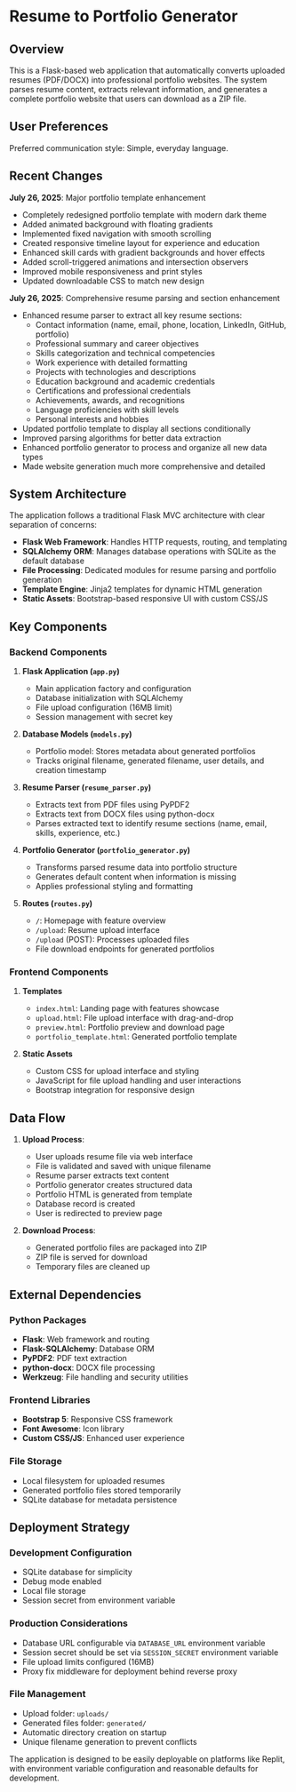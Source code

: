 # Resume to Portfolio Generator

## Overview

This is a Flask-based web application that automatically converts uploaded resumes (PDF/DOCX) into professional portfolio websites. The system parses resume content, extracts relevant information, and generates a complete portfolio website that users can download as a ZIP file.

## User Preferences

Preferred communication style: Simple, everyday language.

## Recent Changes

**July 26, 2025**: Major portfolio template enhancement
- Completely redesigned portfolio template with modern dark theme
- Added animated background with floating gradients
- Implemented fixed navigation with smooth scrolling
- Created responsive timeline layout for experience and education
- Enhanced skill cards with gradient backgrounds and hover effects
- Added scroll-triggered animations and intersection observers
- Improved mobile responsiveness and print styles
- Updated downloadable CSS to match new design

**July 26, 2025**: Comprehensive resume parsing and section enhancement
- Enhanced resume parser to extract all key resume sections:
  * Contact information (name, email, phone, location, LinkedIn, GitHub, portfolio)
  * Professional summary and career objectives
  * Skills categorization and technical competencies
  * Work experience with detailed formatting
  * Projects with technologies and descriptions
  * Education background and academic credentials
  * Certifications and professional credentials
  * Achievements, awards, and recognitions
  * Language proficiencies with skill levels
  * Personal interests and hobbies
- Updated portfolio template to display all sections conditionally
- Improved parsing algorithms for better data extraction
- Enhanced portfolio generator to process and organize all new data types
- Made website generation much more comprehensive and detailed

## System Architecture

The application follows a traditional Flask MVC architecture with clear separation of concerns:

- **Flask Web Framework**: Handles HTTP requests, routing, and templating
- **SQLAlchemy ORM**: Manages database operations with SQLite as the default database
- **File Processing**: Dedicated modules for resume parsing and portfolio generation
- **Template Engine**: Jinja2 templates for dynamic HTML generation
- **Static Assets**: Bootstrap-based responsive UI with custom CSS/JS

## Key Components

### Backend Components

1. **Flask Application (`app.py`)**
   - Main application factory and configuration
   - Database initialization with SQLAlchemy
   - File upload configuration (16MB limit)
   - Session management with secret key

2. **Database Models (`models.py`)**
   - Portfolio model: Stores metadata about generated portfolios
   - Tracks original filename, generated filename, user details, and creation timestamp

3. **Resume Parser (`resume_parser.py`)**
   - Extracts text from PDF files using PyPDF2
   - Extracts text from DOCX files using python-docx
   - Parses extracted text to identify resume sections (name, email, skills, experience, etc.)

4. **Portfolio Generator (`portfolio_generator.py`)**
   - Transforms parsed resume data into portfolio structure
   - Generates default content when information is missing
   - Applies professional styling and formatting

5. **Routes (`routes.py`)**
   - `/`: Homepage with feature overview
   - `/upload`: Resume upload interface
   - `/upload` (POST): Processes uploaded files
   - File download endpoints for generated portfolios

### Frontend Components

1. **Templates**
   - `index.html`: Landing page with features showcase
   - `upload.html`: File upload interface with drag-and-drop
   - `preview.html`: Portfolio preview and download page
   - `portfolio_template.html`: Generated portfolio template

2. **Static Assets**
   - Custom CSS for upload interface and styling
   - JavaScript for file upload handling and user interactions
   - Bootstrap integration for responsive design

## Data Flow

1. **Upload Process**:
   - User uploads resume file via web interface
   - File is validated and saved with unique filename
   - Resume parser extracts text content
   - Portfolio generator creates structured data
   - Portfolio HTML is generated from template
   - Database record is created
   - User is redirected to preview page

2. **Download Process**:
   - Generated portfolio files are packaged into ZIP
   - ZIP file is served for download
   - Temporary files are cleaned up

## External Dependencies

### Python Packages
- **Flask**: Web framework and routing
- **Flask-SQLAlchemy**: Database ORM
- **PyPDF2**: PDF text extraction
- **python-docx**: DOCX file processing
- **Werkzeug**: File handling and security utilities

### Frontend Libraries
- **Bootstrap 5**: Responsive CSS framework
- **Font Awesome**: Icon library
- **Custom CSS/JS**: Enhanced user experience

### File Storage
- Local filesystem for uploaded resumes
- Generated portfolio files stored temporarily
- SQLite database for metadata persistence

## Deployment Strategy

### Development Configuration
- SQLite database for simplicity
- Debug mode enabled
- Local file storage
- Session secret from environment variable

### Production Considerations
- Database URL configurable via `DATABASE_URL` environment variable
- Session secret should be set via `SESSION_SECRET` environment variable
- File upload limits configured (16MB)
- Proxy fix middleware for deployment behind reverse proxy

### File Management
- Upload folder: `uploads/`
- Generated files folder: `generated/`
- Automatic directory creation on startup
- Unique filename generation to prevent conflicts

The application is designed to be easily deployable on platforms like Replit, with environment variable configuration and reasonable defaults for development.